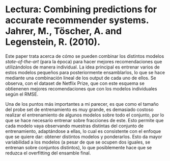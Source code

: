 # Lectura: Combining predictions for accurate recommender systems. Jahrer, M., Töscher, A. and Legenstein, R. (2010).

Este paper trata acerca de cómo se pueden combinar los distintos modelos *state-of-the-art* (para la época) para hacer mejores recomendaciones que utilizándolos de manera individual. La idea principal es entrenar varios de estos modelos pequeños para posteriormente ensamblarlos, lo que se hace mediante una combinación lineal de los output de cada uno de ellos. Se observa, con el dataset de Netflix Prize, que con este esquema se obtienenen mejores recomendaciones que con los modelos individuales según el RMSE. 

Una de los puntos más importantes a mi parecer, es que como el tamaño del probe set de entrenamiento es muy grande, es demasiado costoso realizar el entrenamiento de algunos modelos sobre todo el conjunto, por lo que se hace necesario entrenar sobre fracciones de este. Esto permite que cada modelo vaya observando muestras distintas del conjunto de entrenamiento, adaptándose a ellas, lo cual es consistente con el enfoque que se quiere dar: obtener distintos modelos y ponderarlos. Esto da mayor variabilidad a los modelos (a pesar de que se ocupen dos iguales, se entrenan sobre conjuntos distintos), lo que posiblemente hace que se reduzca el overfitting del ensamble final.  


